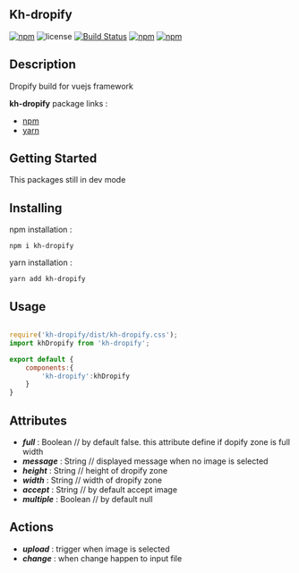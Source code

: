## Kh-dropify

[![npm](https://img.shields.io/npm/v/kh-dropify.svg)](https://www.npmjs.com/package/kh-dropify) ![license](https://img.shields.io/github/license/khofaai/kh-dropify.svg) [![Build Status](https://travis-ci.org/khofaai/kh-dropify.svg?branch=master)](https://travis-ci.org/khofaai/kh-dropify) [![npm](https://img.shields.io/npm/dw/kh-dropify.svg)](https://www.npmjs.com/package/kh-dropify) [![npm](https://img.shields.io/npm/dt/kh-dropify.svg)](https://www.npmjs.com/package/kh-dropify) 

## Description

Dropify build for vuejs framework

**kh-dropify** package links :
- <a href="https://www.npmjs.com/package/kh-dropify" target="_blank">npm</a>
- <a href="https://yarnpkg.com/en/package/kh-dropify" target="_blank">yarn</a>

## Getting Started

This packages still in dev mode

## Installing

npm installation :

```
npm i kh-dropify
```

yarn installation :

```
yarn add kh-dropify
```

## Usage

```javascript

require('kh-dropify/dist/kh-dropify.css');
import khDropify from 'kh-dropify';

export default {
	components:{
		'kh-dropify':khDropify
	}
}
```

## Attributes

- **_full_** : Boolean // by default false. this attribute define if dopify zone is full width
- **_message_** : String // displayed message when no image is selected
- **_height_** : String // height of dropify zone
- **_width_** : String // width of dropify zone
- **_accept_** : String // by default accept image
- **_multiple_** : Boolean // by default null

## Actions

- **_upload_** : trigger when image is selected
- **_change_** : when change happen to input file